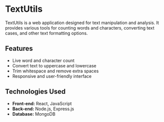 # TextUtils

TextUtils is a web application designed for text manipulation and analysis. It provides various tools for counting words and characters, converting text cases, and other text formatting options.

## Features

- Live word and character count
- Convert text to uppercase and lowercase
- Trim whitespace and remove extra spaces
- Responsive and user-friendly interface

## Technologies Used

- **Front-end:** React, JavaScript
- **Back-end:** Node.js, Express.js
- **Database:** MongoDB
